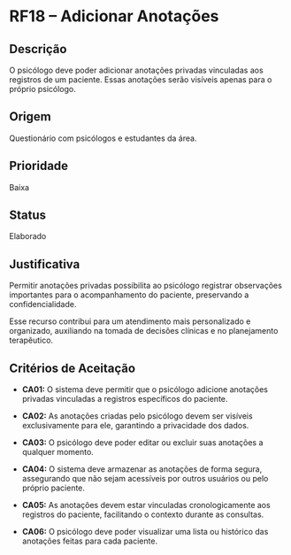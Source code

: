 # RF18 – Adicionar Anotações

## Descrição  
O psicólogo deve poder adicionar anotações privadas vinculadas aos registros de um paciente. Essas anotações serão visíveis apenas para o próprio psicólogo.

## Origem  
Questionário com psicólogos e estudantes da área.

## Prioridade  
Baixa

## Status  
Elaborado

## Justificativa  
Permitir anotações privadas possibilita ao psicólogo registrar observações importantes para o acompanhamento do paciente, preservando a confidencialidade.

Esse recurso contribui para um atendimento mais personalizado e organizado, auxiliando na tomada de decisões clínicas e no planejamento terapêutico.

## Critérios de Aceitação

- **CA01:** O sistema deve permitir que o psicólogo adicione anotações privadas vinculadas a registros específicos do paciente.

- **CA02:** As anotações criadas pelo psicólogo devem ser visíveis exclusivamente para ele, garantindo a privacidade dos dados.

- **CA03:** O psicólogo deve poder editar ou excluir suas anotações a qualquer momento.

- **CA04:** O sistema deve armazenar as anotações de forma segura, assegurando que não sejam acessíveis por outros usuários ou pelo próprio paciente.

- **CA05:** As anotações devem estar vinculadas cronologicamente aos registros do paciente, facilitando o contexto durante as consultas.

- **CA06:** O psicólogo deve poder visualizar uma lista ou histórico das anotações feitas para cada paciente.


